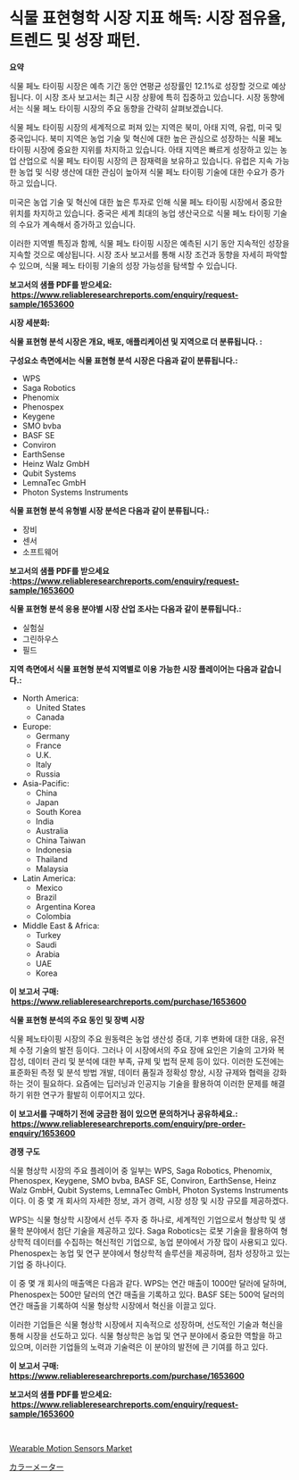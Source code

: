 <p><h1>식물 표현형학 시장 지표 해독: 시장 점유율, 트렌드 및 성장 패턴.</h1></p><p><strong>요약</strong></p>
<p><p>식물 페노 타이핑 시장은 예측 기간 동안 연평균 성장률인 12.1%로 성장할 것으로 예상됩니다. 이 시장 조사 보고서는 최근 시장 상황에 특히 집중하고 있습니다. 시장 동향에서는 식물 페노 타이핑 시장의 주요 동향을 간략히 살펴보겠습니다. </p><p>식물 페노 타이핑 시장의 세계적으로 퍼져 있는 지역은 북미, 아태 지역, 유럽, 미국 및 중국입니다. 북미 지역은 농업 기술 및 혁신에 대한 높은 관심으로 성장하는 식물 페노 타이핑 시장에 중요한 지위를 차지하고 있습니다. 아태 지역은 빠르게 성장하고 있는 농업 산업으로 식물 페노 타이핑 시장의 큰 잠재력을 보유하고 있습니다. 유럽은 지속 가능한 농업 및 식량 생산에 대한 관심이 높아져 식물 페노 타이핑 기술에 대한 수요가 증가하고 있습니다. </p><p>미국은 농업 기술 및 혁신에 대한 높은 투자로 인해 식물 페노 타이핑 시장에서 중요한 위치를 차지하고 있습니다. 중국은 세계 최대의 농업 생산국으로 식물 페노 타이핑 기술의 수요가 계속해서 증가하고 있습니다.</p><p>이러한 지역별 특징과 함께, 식물 페노 타이핑 시장은 예측된 시기 동안 지속적인 성장을 지속할 것으로 예상됩니다. 시장 조사 보고서를 통해 시장 조건과 동향을 자세히 파악할 수 있으며, 식물 페노 타이핑 기술의 성장 가능성을 탐색할 수 있습니다.</p></p>
<p><strong>보고서의 샘플 PDF를 받으세요: &nbsp;<a href="https://www.reliableresearchreports.com/enquiry/request-sample/1653600">https://www.reliableresearchreports.com/enquiry/request-sample/1653600</a></strong></p>
<p><strong>시장 세분화:</strong></p>
<p><strong> 식물 표현형 분석 시장은 개요, 배포, 애플리케이션 및 지역으로 더 분류됩니다. :</strong></p>
<p><strong>구성요소 측면에서는 식물 표현형 분석 시장은 다음과 같이 분류됩니다.:</strong></p>
<p><ul><li>WPS</li><li>Saga Robotics</li><li>Phenomix</li><li>Phenospex</li><li>Keygene</li><li>SMO bvba</li><li>BASF SE</li><li>Conviron</li><li>EarthSense</li><li>Heinz Walz GmbH</li><li>Qubit Systems</li><li>LemnaTec GmbH</li><li>Photon Systems Instruments</li></ul></p>
<p><strong> 식물 표현형 분석 유형별 시장 분석은 다음과 같이 분류됩니다.:</strong></p>
<p><ul><li>장비</li><li>센서</li><li>소프트웨어</li></ul></p>
<p><strong>보고서의 샘플 PDF를 받으세요 :<a href="https://www.reliableresearchreports.com/enquiry/request-sample/1653600">https://www.reliableresearchreports.com/enquiry/request-sample/1653600</a></strong></p>
<p><strong> 식물 표현형 분석 응용 분야별 시장 산업 조사는 다음과 같이 분류됩니다.:</strong></p>
<p><ul><li>실험실</li><li>그린하우스</li><li>필드</li></ul></p>
<p><strong>지역 측면에서 식물 표현형 분석 지역별로 이용 가능한 시장 플레이어는 다음과 같습니다.:</strong></p>
<p><ul>
    <li>
        North America:
        <ul>
            <li>United States</li>
            <li>Canada</li>
        </ul>
    </li>
    <li>
        Europe:
        <ul>
            <li>Germany</li>
            <li>France</li>
            <li>U.K.</li>
            <li>Italy</li>
            <li>Russia</li>
        </ul>
    </li>
    <li>
        Asia-Pacific:
        <ul>
            <li>China</li>
            <li>Japan</li>
            <li>South Korea</li>
            <li>India</li>
            <li>Australia</li>
            <li>China Taiwan</li>
            <li>Indonesia</li>
            <li>Thailand</li>
            <li>Malaysia</li>
        </ul>
    </li>
    <li>
        Latin America:
        <ul>
            <li>Mexico</li>
            <li>Brazil</li>
            <li>Argentina Korea</li>
            <li>Colombia</li>
        </ul>
    </li>
    <li>
        Middle East & Africa:
        <ul>
            <li>Turkey</li>
            <li>Saudi</li>
            <li>Arabia</li>
            <li>UAE</li>
            <li>Korea</li>
        </ul>
    </li>
    </ul></p>
<p><strong>이 보고서 구매: &nbsp;<a href="https://www.reliableresearchreports.com/purchase/1653600">https://www.reliableresearchreports.com/purchase/1653600</a></strong></p>
<p><strong>식물 표현형 분석의 주요 동인 및 장벽 시장</strong></p>
<p><p>식물 페노타이핑 시장의 주요 원동력은 농업 생산성 증대, 기후 변화에 대한 대응, 유전체 수정 기술의 발전 등이다. 그러나 이 시장에서의 주요 장애 요인은 기술의 고가와 복잡성, 데이터 관리 및 분석에 대한 부족, 규제 및 법적 문제 등이 있다. 이러한 도전에는 표준화된 측정 및 분석 방법 개발, 데이터 품질과 정확성 향상, 시장 규제와 협력을 강화하는 것이 필요하다. 요즘에는 딥러닝과 인공지능 기술을 활용하여 이러한 문제를 해결하기 위한 연구가 활발히 이루어지고 있다.</p></p>
<p><strong>이 보고서를 구매하기 전에 궁금한 점이 있으면 문의하거나 공유하세요.: &nbsp;<a href="https://www.reliableresearchreports.com/enquiry/pre-order-enquiry/1653600">https://www.reliableresearchreports.com/enquiry/pre-order-enquiry/1653600</a></strong></p>
<p><strong>경쟁 구도</strong></p>
<p><p>식물 형상학 시장의 주요 플레이어 중 일부는 WPS, Saga Robotics, Phenomix, Phenospex, Keygene, SMO bvba, BASF SE, Conviron, EarthSense, Heinz Walz GmbH, Qubit Systems, LemnaTec GmbH, Photon Systems Instruments이다. 이 중 몇 개 회사의 자세한 정보, 과거 경력, 시장 성장 및 시장 규모를 제공하겠다.</p><p>WPS는 식물 형상학 시장에서 선두 주자 중 하나로, 세계적인 기업으로서 형상학 및 생물학 분야에서 첨단 기술을 제공하고 있다. Saga Robotics는 로봇 기술을 활용하여 형상학적 데이터를 수집하는 혁신적인 기업으로, 농업 분야에서 가장 많이 사용되고 있다. Phenospex는 농업 및 연구 분야에서 형상학적 솔루션을 제공하며, 점차 성장하고 있는 기업 중 하나이다.</p><p>이 중 몇 개 회사의 매출액은 다음과 같다. WPS는 연간 매출이 1000만 달러에 달하며, Phenospex는 500만 달러의 연간 매출을 기록하고 있다. BASF SE는 500억 달러의 연간 매출을 기록하여 식물 형상학 시장에서 혁신을 이끌고 있다.</p><p>이러한 기업들은 식물 형상학 시장에서 지속적으로 성장하며, 선도적인 기술과 혁신을 통해 시장을 선도하고 있다. 식물 형상학은 농업 및 연구 분야에서 중요한 역할을 하고 있으며, 이러한 기업들의 노력과 기술력은 이 분야의 발전에 큰 기여를 하고 있다.</p></p>
<p><strong>이 보고서 구매: &nbsp; <a href="https://www.reliableresearchreports.com/purchase/1653600">https://www.reliableresearchreports.com/purchase/1653600</a></strong></p>
<p><strong>보고서의 샘플 PDF를 받으세요: &nbsp;<a href="https://www.reliableresearchreports.com/enquiry/request-sample/1653600">https://www.reliableresearchreports.com/enquiry/request-sample/1653600</a></strong><strong></strong></p>
<p>&nbsp;</p>
<p><p><a href="https://github.com/PeterParrish5/Market-Research-Report-List-4/blob/main/wearable-motion-sensors-market.md">Wearable Motion Sensors Market</a></p><p><a href="https://github.com/xnljig2898992/Market-Research-Report-List-1/blob/main/853392611780.md">カラーメーター</a></p></p>
